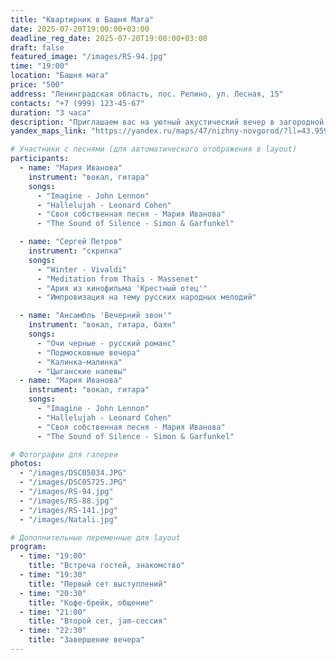 ```yaml
---
title: "Квартирник в Башня Мага"
date: 2025-07-20T19:00:00+03:00
deadline_reg_date: 2025-07-20T19:00:00+03:00
draft: false
featured_image: "/images/RS-94.jpg"
time: "19:00"
location: "Башня мага"
price: "500"
address: "Ленинградская область, пос. Репино, ул. Лесная, 15"
contacts: "+7 (999) 123-45-67"
duration: "3 часа"
description: "Приглашаем вас на уютный акустический вечер в загородной атмосфере"
yandex_maps_link: "https://yandex.ru/maps/47/nizhny-novgorod/?ll=43.959399%2C56.316274&mode=poi&poi%5Bpoint%5D=43.945914%2C56.321891&poi%5Buri%5D=ymapsbm1%3A%2F%2Forg%3Foid%3D1023567998&z=13.4"

# Участники с песнями (для автоматического отображения в layout)
participants:
  - name: "Мария Иванова"
    instrument: "вокал, гитара"
    songs:
      - "Imagine - John Lennon"
      - "Hallelujah - Leonard Cohen"
      - "Своя собственная песня - Мария Иванова"
      - "The Sound of Silence - Simon & Garfunkel"

  - name: "Сергей Петров"
    instrument: "скрипка"
    songs:
      - "Winter - Vivaldi"
      - "Meditation from Thaïs - Massenet"
      - "Ария из кинофильма 'Крестный отец'"
      - "Импровизация на тему русских народных мелодий"

  - name: "Ансамбль 'Вечерний звон'"
    instrument: "вокал, гитара, баян"
    songs:
      - "Очи черные - русский романс"
      - "Подмосковные вечера"
      - "Калинка-малинка"
      - "Цыганские напевы"
  - name: "Мария Иванова"
    instrument: "вокал, гитара"
    songs:
      - "Imagine - John Lennon"
      - "Hallelujah - Leonard Cohen"
      - "Своя собственная песня - Мария Иванова"
      - "The Sound of Silence - Simon & Garfunkel"

# Фотографии для галереи
photos:
  - "/images/DSC05034.JPG"
  - "/images/DSC05725.JPG"
  - "/images/RS-94.jpg"
  - "/images/RS-88.jpg"
  - "/images/RS-141.jpg"
  - "/images/Natali.jpg"

# Дополнительные переменные для layout
program:
  - time: "19:00"
    title: "Встреча гостей, знакомство"
  - time: "19:30"
    title: "Первый сет выступлений"
  - time: "20:30"
    title: "Кофе-брейк, общение"
  - time: "21:00"
    title: "Второй сет, jam-сессия"
  - time: "22:30"
    title: "Завершение вечера"
---
```

